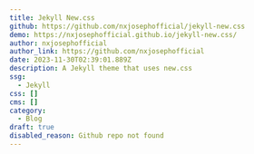 ```yaml
---
title: Jekyll New.css
github: https://github.com/nxjosephofficial/jekyll-new.css
demo: https://nxjosephofficial.github.io/jekyll-new.css/
author: nxjosephofficial
author_link: https://github.com/nxjosephofficial
date: 2023-11-30T02:39:01.889Z
description: A Jekyll theme that uses new.css
ssg:
  - Jekyll
css: []
cms: []
category:
  - Blog
draft: true
disabled_reason: Github repo not found
---
```

